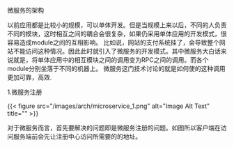 
<!--more-->

微服务的架构

以前应用都是比较小的规模，可以单体开发。但是当规模上来以后，不同的人负责不同的模块，这时相互之间的耦合会很复杂，如果仍采用单体应用的开发模式，很容易造成module之间的互相影响。 比如说，网站的支付系统挂了，会导致整个网站不能访问这种情况。因此此时就引入了微服务的开发模式。其中微服务大白话来说就是，将单体应用中的相互模块之间的调用变为RPC之间的调用。而各个module分别坐落于不同的机器上。 微服务这门技术讨论的就是如何使的这种调用更加可靠，高效.

1.微服务注册

{{< figure src="/images/arch/microservice_1.png" alt="Image Alt Text" title="" >}}

对于微服务而言，首先要解决的问题即是微服务注册的问题。如图所以客户端在访问服务端前会先让注册中心访问所需要的的地址。